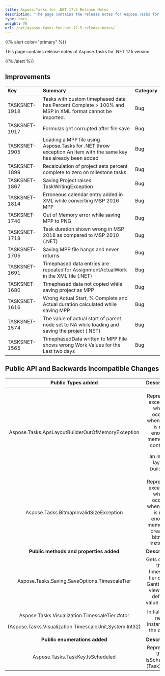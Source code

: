 ```yaml
---
title: Aspose.Tasks for .NET 17.5 Release Notes
description: "The page contains the release notes for Aspose.Tasks for .NET 17.5."
type: docs
weight: 70
url: /net/aspose-tasks-for-net-17-5-release-notes/
---
```


{{% alert color="primary" %}} 

This page contains release notes of Aspose.Tasks for .NET 17.5 version.

{{% /alert %}} 
## **Improvements**

|**Key**|**Summary**|**Category**|
| :- | :- | :- |
|TASKSNET-1918|Tasks with custom timephased data has Percent Complete > 100% and MSP in XML format cannot be imported.|Bug|
|TASKSNET-1917|Formulas get corrupted after file save|Bug|
|TASKSNET-1905|Loading a MPP file using Aspose.Tasks for .NET throw exception An item with the same key has already been added|Bug|
|TASKSNET-1899|Recalculation of project sets percent complete to zero on milestone tasks|Bug|
|TASKSNET-1867|Saving Project raises TaskWritingException|Bug|
|TASKSNET-1814|Erroneous calendar entry added in XML while converting MSP 2016 MPP|Bug|
|TASKSNET-1740|Out of Memory error while saving MPP to PNG|Bug|
|TASKSNET-1718|Task duration shown wrong in MSP 2016 as compared to MSP 2010 (.NET)|Bug|
|TASKSNET-1705|Saving MPP file hangs and never returns|Bug|
|TASKSNET-1691|Timephased data entries are repeated for AssignmentActualWork in the XML file (.NET)|Bug|
|TASKSNET-1680|Timephased data not copied while saving project as MPP|Bug|
|TASKSNET-1616|Wrong Actual Start, % Complete and Actual duration calculated while saving MPP|Bug|
|TASKSNET-1574|The value of actual start of parent node set to NA while loading and saving the project (.NET)|Bug|
|TASKSNET-1565|TimephasedData written to MPP File shows wrong Work Values for the Last two days|Bug|
## **Public API and Backwards Incompatible Changes**

|**Public Types added**|**Description**|
| :-: | :-: |
|Aspose.Tasks.ApsLayoutBuilderOutOfMemoryException|<p>Represents exception which occurs when there is not enough memory to continue</p><p>an image layout building.</p>|
|Aspose.Tasks.BitmapInvalidSizeException|Represents exception which occurs when there is not enough memory to create a bitmap instance.|
|**Public methods and properties added**|**Description**|
|Aspose.Tasks.Saving.SaveOptions.TimescaleTier|Gets or sets the timescale tier of the Gantt Chart view. The default value is null.|
|<p>Aspose.Tasks.Visualization.TimescaleTier.#ctor</p><p>(Aspose.Tasks.Visualization.TimescaleUnit,System.Int32)</p>|Initializes a new instance of the <see cref="T:Aspose.Tasks.Visualization.TimescaleTier" /> class.|
|**Public enumerations added**|**Description**|
|Aspose.Tasks.TaskKey.IsScheduled|Represents the IsScheduled (Task) field.|

